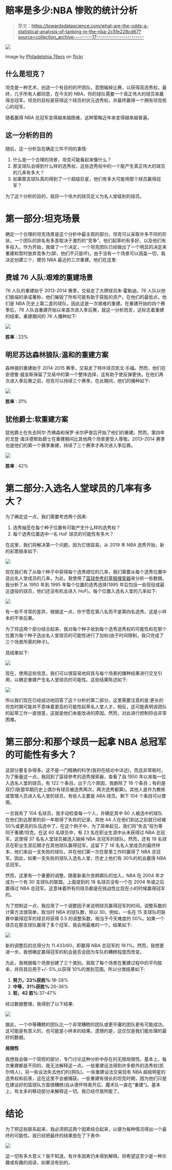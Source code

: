 # 赔率是多少:NBA 惨败的统计分析

> 原文：<https://towardsdatascience.com/what-are-the-odds-a-statistical-analysis-of-tanking-in-the-nba-2c5fe228cd67?source=collection_archive---------17----------------------->

![](img/141158fde2b18966d73c203fe74b59c0.png)

Image by [Philadelphia 76ers](https://www.flickr.com/photos/sixersphotos/) on [flickr](https://www.flickr.com/photos/sixersphotos/10804544724)

## 什么是坦克？

坦克是一种艺术，创造一个有目的的坏团队，意图输掉比赛，以获得高选秀权。最终，几乎所有人都同意，在今天的 NBA，你的球队需要一个真正伟大的球员来赢得总冠军。坦克的目标是获得这个球员的状元选秀权，并最终赢得一个拥有坦克核心的冠军。

随着赢得 NBA 总冠军变得越来越困难，这种策略近年来变得越来越普遍。

## 这一分析的目的

随后，这一分析旨在确定三件不同的事情:

1.  什么是一个合理的场景，坦克可能看起来像什么？
2.  那支球队会得到什么样的选秀权，这些选秀权中的一个能产生真正伟大的球员的几率有多大？
3.  如果那支球队真的得到了一个超级巨星，他们有多大可能用那个球员赢得冠军？

为了这个分析的目的，我将一个伟大的球员定义为名人堂级别的球员。

# 第一部分:坦克场景

确定一个合理的坦克场景是这个分析中最主观的部分。坦克可以采取许多不同的形状。一个团队的排名有多差取决于激烈的“竞争”，他们起草的有多好，以及他们有多投入。作为开始，我做了一个决定，一个坦克团队已经做出了一个明显的决定来重建和暂时放弃竞争力(即，他们不只是坏)。由于没有一个场景可以涵盖一切，我决定创建三个，模仿 NBA 最近的三次重建。他们在这里:

## 费城 76 人队:艰难的重建场景

76 人队的重建始于 2013-2014 赛季，交易走了大牌球员朱·霍勒迪。76 人队以他们极端的承诺著称，他们摧毁了所有可能有助于获胜的资产。在他们的最低点，他们是 NBA 历史上第二差的球队，因此这是一次艰难的重建。在重建开始的四个赛季后，76 人队自重建开始以来首次进入季后赛，就这一分析而言，这标志着重建的结束。重建期间的 76 人播种如下:

![](img/f31eebad4a502f2e2884da1f7c2e32e8.png)

**胜率** : 23%

## 明尼苏达森林狼队:温和的重建方案

森林狼的重建始于 2014-2015 赛季，交易走了特许球员凯文·乐福。然而，他们在安德鲁·威金斯保留了交易中的第一个整体选择，这有助于使反弹更快。在他们再次进入季后赛之前，坦克可以持续三个赛季。在此期间，他们的播种如下:

![](img/5af4bdf42e7de2cbfdd74973e2c48f8a.png)

**胜率** : 31%

## 犹他爵士:软重建方案

犹他爵士在失去阿尔·杰佛森和保罗·米尔萨普后开始了他们的重建。然而，第四年的戈登·海沃德帮助爵士在重建期间比其他两个场景更受人尊敬。2013–2014 赛季也是他们的第一个赛季重建，持续了三个赛季才再次进入季后赛。

![](img/87519030cb36e4c856f71ce8361e180e.png)

**胜率** : 42%

# 第二部分:入选名人堂球员的几率有多大？

为了确定这一点，我们需要考虑两个因素:

1.  选秀抽签在每个种子位置有可能产生什么样的选秀权？
2.  每个选秀位置选中一名 HoF 球员的可能性有多大？

在这里，我们将解决第一个问题，因为它很容易。从 2019 年 NBA 选秀开始，新的彩票赔率如下:

![](img/c417f49e349ec2109480b6991bdcb8db.png)

现在我们有了从每个种子中获得每个选秀顺位的几率，我们需要从每个选秀位置中选出名人堂成员的几率。为此，我使用了[篮球参考的草稿搜索器](https://www.basketball-reference.com/play-index/draft_finder.cgi)来分析一些数据。我分析了从 1950 年到 1995 年每个位置的选秀选择(1995 年后包括一些现役或最近退役的球员，他们还没有机会进入 HoF)。每个位置入选名人堂的几率如下:

![](img/2b48755cf986c741e3a90fcc44912fc8.png)

有一些不寻常的差异，根据这一点，你宁愿在第八名而不是第四名选秀。这是小样本的不幸后果。

为了将这两个部分结合起来，我对每个种子收到每个选秀选秀权的可能性和在那个位置为每个种子选出名人堂球员的可能性进行了加权(由于时间限制，我只完成了三个场景所需的种子)。

其结果如下:

![](img/2599309bfbe1700c14b366986b03fb64.png)

现在，使用这些信息，我们可以很容易地将其与每个场景的播种结果进行交叉引用，以确定重建产生名人堂球员的可能性。这些结果陈述如下:

![](img/ab0c1036b239dfae2f8a18ed0e301c4b.png)

所以我们现在已经成功地回答了这个分析的第二部分。这里需要注意的是:更长的坦克时期可能并不意味着更高的可能性起草名人堂人才。相反，这可能表明该团队的起草工作一直很差，这就是他们未能改进的原因。然而，对此进行控制将会非常困难。

# 第三部分:和那个球员一起拿 NBA 总冠军的可能性有多大？

这部分要复杂得多。这不是一门精确的科学(我将在结论中详述)，而且非常耗时。为了衡量这一点，我回到了篮球参考的选秀搜索器，查看了自 1950 年以来每一位入选名人堂的球员。有 122 个条目。出于几个原因，我删除了 18 个条目；有的是双打(联盟早期历史上偶尔有球员被选秀两次，两次选秀都算)。其他人是作为教练或管理人员进入名人堂的球员，有些人主要是 ABA 球员。剩下 104 个条目可以使用。

一旦我有了 104 名球员，我手动检查每一个人，并确定其中 60 人被选中的球队在他们到达那里的前一年取得了失败的记录。其他 44 人在他们到达之前就已经被 50%或更高的队伍选中了。在这个例子中，为了简单起见，我们将“失去”视为等同于重建/坦克。在这 60 名球员中，有 23 名在职业生涯中从未获得过 NBA 总冠军。这使得 37 名名人堂球员被选入输掉 NBA 总冠军的球队。然而，还有 19 名球员在职业生涯后期才在其他球队赢得冠军。这留下了 18 名名人堂成员的最终样本，他们来自一支失败的球队，并在他们第一次在那里工作时赢得了 NBA 总冠军。因此，如果一支失败的球队入选名人堂，历史上他们有 30%的机会赢得 NBA 总冠军。

然而，这里有一个重要的调整。随着新奥尔良鹈鹕队的加入，NBA 在 2004 年才成为一个有 30 支球队的联盟。上面提到的 18 名球员没有一个在 2004 年或之后赢得过 NBA 总冠军。这意味着所有的球员都是在挑战性比现在小的时候赢得冠军的。

为了控制这一点，我应用了一个调整因子来说明球员赢得冠军的时间。调整系数的计算方法很简单，取当时 NBA 的球队数，除以 30。例如，一名在 15 支球队的联赛中赢得冠军的球员将获得 0.5 的调整系数，相当于今天难度的 50%。如果一个球员在那支球队赢得了多个冠军，我会用最难的一个。结果如下:

![](img/dd9b55c3e97878ecd43d61e5ec2ef013.png)

新的调整后的总得分为 11.433/60，即赢得 NBA 总冠军的 19.1%。然而，我想更进一步。我想确定赢得冠军的机会是否会因为车队的糟糕程度而改变。

为此，我根据每个场景创建了三个类别。我取了每个场景在重建过程中的平均胜率，并将其应用于+/- 5%,以获得 10%的类别范围。所以分类结果如下:

1.  **努力，23%获胜%**:18–28%
2.  **中等，31%获胜%**:26–36%
3.  **软，42 胜%**:37–47%

经过数据整理，我得到了以下结果:

![](img/19c0e3e2e0f7aadd5c9c696544afa249.png)

据此，一个中等糟糕的团队比一个非常糟糕的团队或更平庸的团队更有可能成功。这可能是有意义的，也可能是小样本的结果。遗憾的是，这仅仅是我们能处理的最好的数据。

**局限性**

我想我会做一个简短的部分，专门讨论这种分析中存在的无限局限性。基本上，每次重建都是不同的，我无法解释这一点。一些重建设法得到许多额外的选秀权(凯尔特人)，另一些设法失去他们的(网队)。一些重建设法交易现有 NBA 超级明星的选秀权和前景，这在这里不会被捕获。一些重建有很长的坦克时期，因为他们只是在建设好的篮球队方面很糟糕(自从德怀特离开后，魔术队一直在“重建”)。基本上，有太多的移动部分来解释这一切。我已经尽我所能了。

# 结论

为了把这些联系起来，我必须把这两个因素结合起来，以便为每种情况得出一个最终的可能性。我已经把最终的结果放在了下表中:

![](img/cf98f75de2d700b0c86cce4b4e219168.png)

这一切有多大意义？我不知道。有许多因素仍未得到解释。但希望这至少是一种乐趣或有趣的阅读，如果没有别的。